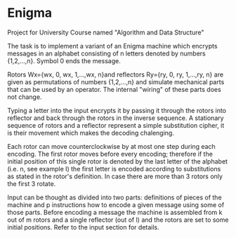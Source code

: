 # Enigma
Project for University Course named "Algorithm and Data Structure"

The task is to implement a variant of an Enigma machine which encrypts messages in an alphabet consisting of n letters denoted by numbers {1,2,...,n}. Symbol 0 ends the message.

Rotors Wx={wx, 0, wx, 1,...,wx, n}and reflectors Ry={ry, 0, ry, 1,...,ry, n} are given as permutations of numbers {1,2,...,n} and simulate mechanical parts that can be used by an operator. The internal "wiring" of these parts does not change.

Typing a letter into the input encrypts it by passing it through the rotors into reflector and back through the rotors in the inverse sequence. A stationary sequence of rotors and a reflector represent a simple substitution cipher, it is their movement which makes the decoding chalenging.

Each rotor can move counterclockwise by at most one step during each encoding. The first rotor moves before every encoding; therefore if the initial position of this single rotor is denoted by the last letter of the alphabet (i.e. n, see example I) the first letter is encoded according to substitutions as stated in the rotor's definition.
In case there are more than 3 rotors only the first 3 rotate.

Input can be thought as divided into two parts: definitions of pieces of the machine and p instructions how to encode a given message using some of those parts. Before encoding a message the machine is assembled from k out of m rotors and a single reflector (out of l) and the rotors are set to some initial positions. Refer to the input section for details.
